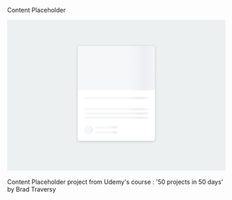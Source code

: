 Content Placeholder

![Design preview image for content placeholder project](/images/preview-img.png)

Content Placeholder project from Udemy's course : '50 projects in 50 days' by Brad Traversy
